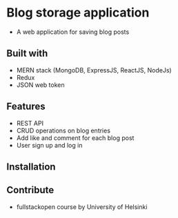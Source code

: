 # Blog storage application

- A web application for saving blog posts

## Built with

- MERN stack (MongoDB, ExpressJS, ReactJS, NodeJs)
- Redux
- JSON web token

## Features

- REST API
- CRUD operations on blog entries
- Add like and comment for each blog post
- User sign up and log in

## Installation

## Contribute

- fullstackopen course by University of Helsinki
